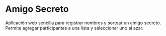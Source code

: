 <h1> Amigo Secreto </h1>

Aplicación web sencilla para registrar nombres y sortear un amigo secreto.
Permite agregar participantes a una lista y seleccionar uno al azar.
